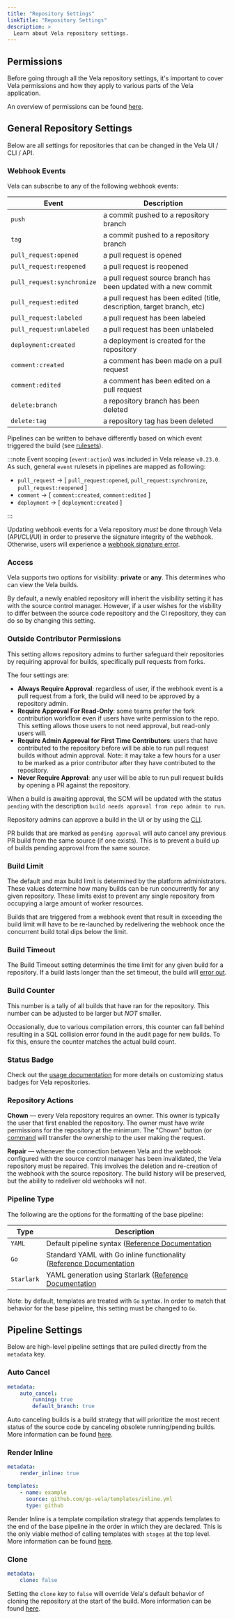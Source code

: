 ```yaml
---
title: "Repository Settings"
linkTitle: "Repository Settings"
description: >
  Learn about Vela repository settings.
---
```


## Permissions

Before going through all the Vela repository settings, it's important to cover Vela permissions and how they apply to various parts of the Vela application.

An overview of permissions can be found [here](/docs/usage/roles.md).

## General Repository Settings

Below are all settings for repositories that can be changed in the Vela UI / CLI / API.

### Webhook Events

Vela can subscribe to any of the following webhook events:

| Event                         | Description                                                                |
|------------------------------ |--------------------------------------------------------------------------- |
| `push`                        |  a commit pushed to a repository branch                                    |
| `tag`                         |  a commit pushed to a repository branch                                    |
| `pull_request:opened`         |  a pull request is opened                                                  |
| `pull_request:reopened`       |  a pull request is reopened                                                |
| `pull_request:synchronize`    |  a pull request source branch has been updated with a new commit           |
| `pull_request:edited`         |  a pull request has been edited (title, description, target branch, etc)   |
| `pull_request:labeled`        |  a pull request has been labeled                                           |
| `pull_request:unlabeled`      |  a pull request has been unlabeled                                         |
| `deployment:created`          |  a deployment is created for the repository                                |
| `comment:created`             |  a comment has been made on a pull request                                 |
| `comment:edited`              |  a comment has been edited on a pull request                               |
| `delete:branch`               |  a repository branch has been deleted                                      |
| `delete:tag`                  |  a repository tag has been deleted                                         |

Pipelines can be written to behave differently based on which event triggered the build (see [rulesets](/docs/usage/tour/rulesets.md)).

:::note
Event scoping (`event:action`) was included in Vela release `v0.23.0`. As such, general `event` rulesets in pipelines are mapped as following:

- `pull_request` -> [ `pull_request:opened`, `pull_request:synchronize`, `pull_request:reopened` ]
- `comment` -> [ `comment:created`, `comment:edited` ]
- `deployment` -> [ `deployment:created` ]

:::

Updating webhook events for a Vela repository _must_ be done through Vela (API/CLI/UI) in order to preserve the signature integrity of the webhook. Otherwise, users will experience a [webhook signature error](/usage/troubleshooting/#payload-signature-check-failed).

### Access

Vela supports two options for visibility: **private** or **any**. This determines who can view the Vela builds.

By default, a newly enabled repository will inherit the visibility setting it has with the source control manager. However, if a user wishes for the visbility to differ between the source code repository and the CI repository, they can do so by changing this setting.

### Outside Contributor Permissions

This setting allows repository admins to further safeguard their repositories by requiring approval for builds, specifically pull requests from forks.

The four settings are:

- **Always Require Approval**: regardless of user, if the webhook event is a pull request from a fork, the build will need to be approved by a repository admin.
- **Require Approval For Read-Only**: some teams prefer the fork contribution workflow even if users have write permission to the repo. This setting allows those users to not need approval, but read-only users will.
- **Require Admin Approval for First Time Contributors**: users that have contributed to the repository before will be able to run pull request builds without admin approval. Note: it may take a few hours for a user to be marked as a prior contributor after they have contributed to the repository.
- **Never Require Approval**: any user will be able to run pull request builds by opening a PR against the repository.

When a build is awaiting approval, the SCM will be updated with the status `pending` with the description `build needs approval from repo admin to run`.

Repository admins can approve a build in the UI or by using the [CLI](/docs/reference/cli/build/approve.md).

PR builds that are marked as `pending approval` will auto cancel any previous PR build from the same source (if one exists). This is to prevent a build up of builds pending approval from the same source.

### Build Limit

The default and max build limit is determined by the platform administrators. These values determine how many builds can be run concurrently for any given repository. These limits exist to prevent any single repository from occupying a large amount of worker resources.

Builds that are triggered from a webhook event that result in exceeding the build limit will have to be re-launched by redelivering the webhook once the concurrent build total dips below the limit.

### Build Timeout

The Build Timeout setting determines the time limit for any given build for a repository. If a build lasts longer than the set timeout, the build will [error out](/usage/troubleshooting/#context-deadline-exceeded).

### Build Counter

This number is a tally of all builds that have ran for the repository. This number can be adjusted to be larger but _NOT_ smaller.

Occasionally, due to various compilation errors, this counter can fall behind resulting in a SQL collision error found in the audit page for new builds. To fix this, ensure the counter matches the actual build count.

### Status Badge

Check out the [usage documentation](/docs/usage/badge.md) for more details on customizing status badges for Vela repositories.

### Repository Actions

**Chown** — every Vela repository requires an owner. This owner is typically the user that first enabled the repository. The owner must have _write_ permissions for the repository at the minimum. The "Chown" button (or [command](/docs/reference/cli/repo/chown.md) will transfer the ownership to the user making the request.

**Repair** — whenever the connection between Vela and the webhook configured with the source control manager has been invalidated, the Vela repository must be repaired. This involves the deletion and re-creation of the webhook with the source repository. The build history will be preserved, but the ability to redeliver old webhooks will not.

### Pipeline Type

The following are the options for the formatting of the base pipeline:

| Type        | Description                                                                                             |
|-------------|---------------------------------------------------------------------------------------------------------|
| `YAML`      |  Default pipeline syntax ([Reference Documentation](/docs/reference/yaml/yaml.md)                             |
| `Go`        |  Standard YAML with Go inline functionality ([Reference Documentation](/docs/usage/templates/go/conditional.md)  |
| `Starlark`  |  YAML generation using Starlark ([Reference Documentation](/docs/usage/templates/starlark/anatomy.md)        |

Note: by default, templates are treated with `Go` syntax. In order to match that behavior for the base pipeline, this setting must be changed to `Go`.

## Pipeline Settings

Below are high-level pipeline settings that are pulled directly from the `metadata` key.

### Auto Cancel

```yaml
metadata:
    auto_cancel:
        running: true
        default_branch: true
```

Auto canceling builds is a build strategy that will prioritize the most recent status of the source code by canceling obsolete running/pending builds. More information can be found [here](/reference/yaml/metadata/#the-auto_cancel-key).

### Render Inline

```yaml
metadata:
    render_inline: true

templates:
    - name: example
      source: github.com/go-vela/templates/inline.yml
      type: github
```

Render Inline is a template compilation strategy that appends templates to the end of the base pipeline in the order in which they are declared. This is the only viable method of calling templates with `stages` at the top level. More information can be found [here](/usage/templates/#rendering-inline-directly-in-velayml).

### Clone

```yaml
metadata:
    clone: false
```

Setting the `clone` key to `false` will override Vela's default behavior of cloning the repository at the start of the build. More information can be found [here](/docs/usage/tour/cloning.md).
